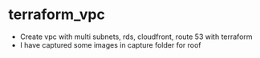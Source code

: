 # terraform_vpc
- Create vpc with multi subnets, rds, cloudfront, route 53 with terraform
- I have captured some images in capture folder for roof
